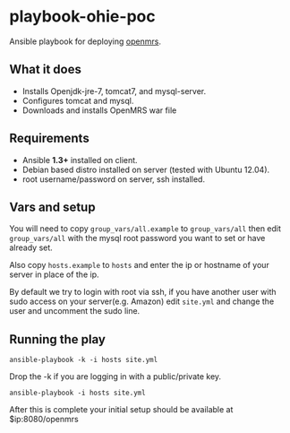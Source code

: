 playbook-ohie-poc
======================

Ansible playbook for deploying [openmrs](http://openmrs.org).

## What it does
* Installs Openjdk-jre-7, tomcat7, and mysql-server.
* Configures tomcat and mysql.
* Downloads and installs OpenMRS war file

## Requirements
* Ansible **1.3+** installed on client.
* Debian based distro installed on server (tested with Ubuntu 12.04).
* root username/password on server, ssh installed.

## Vars and setup
You will need to copy `group_vars/all.example` to `group_vars/all` then edit `group_vars/all` with the mysql root password you want to set or have already set.

Also copy `hosts.example` to `hosts` and enter the ip or hostname of your server in place of the ip.

By default we try to login with root via ssh, if you have another user with sudo access on your server(e.g. Amazon) edit `site.yml` and change the user and uncomment the sudo line.

## Running the play
`ansible-playbook -k -i hosts site.yml`

Drop the -k if you are logging in with a public/private key. 

`ansible-playbook -i hosts site.yml`

After this is complete your initial setup should be available at $ip:8080/openmrs

